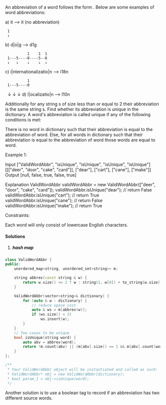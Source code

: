 An abbreviation of a word follows the form <first letter><number><last letter>. Below are some examples of word abbreviations:

a) it                      --> it    (no abbreviation)

     1
     ↓
b) d|o|g                   --> d1g

              1    1  1
     1---5----0----5--8
     ↓   ↓    ↓    ↓  ↓    
c) i|nternationalizatio|n  --> i18n

              1
     1---5----0
     ↓   ↓    ↓
d) l|ocalizatio|n          --> l10n

Additionally for any string s of size less than or equal to 2 their abbreviation is the same string s.
Find whether its abbreviation is unique in the dictionary. A word's abbreviation is called unique if any of the following conditions is met:

There is no word in dictionary such that their abbreviation is equal to the abbreviation of word.
Else, for all words in dictionary such that their abbreviation is equal to the abbreviation of word those words are equal to word.
 

Example 1:

Input
["ValidWordAbbr", "isUnique", "isUnique", "isUnique", "isUnique"]
[[["deer", "door", "cake", "card"]], ["dear"], ["cart"], ["cane"], ["make"]]
Output
[null, false, true, false, true]

Explanation
ValidWordAbbr validWordAbbr = new ValidWordAbbr(["deer", "door", "cake", "card"]);
validWordAbbr.isUnique("dear"); // return False
validWordAbbr.isUnique("cart"); // return True
validWordAbbr.isUnique("cane"); // return False
validWordAbbr.isUnique("make"); // return True
 

Constraints:

Each word will only consist of lowercase English characters.

#### Solutions

1. ##### hash map

```c++
class ValidWordAbbr {
public:
    unordered_map<string, unordered_set<string>> m;

    string abbrev(const string & w) {
        return w.size() <= 2 ? w : string(1, w[0]) + to_string(w.size() - 2) + w.back();
    }

    ValidWordAbbr(vector<string>& dictionary) {
        for (auto & w : dictionary) {
            // reduce space cost
            auto & ws = m[abbrev(w)];
            if (ws.size() < 2)
                ws.insert(w);
        }
    }
    // Two cases to be unique
    bool isUnique(string word) {
        auto abv = abbrev(word);
        return !m.count(abv) || (m[abv].size() == 1 && m[abv].count(word));
    }
};

/**
 * Your ValidWordAbbr object will be instantiated and called as such:
 * ValidWordAbbr* obj = new ValidWordAbbr(dictionary);
 * bool param_1 = obj->isUnique(word);
 */
```


Another solution is to use a boolean tag to record if an abbreviation has two different source words. 